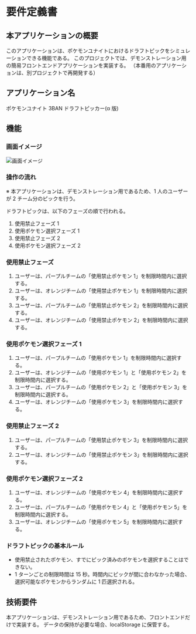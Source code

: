 # 要件定義書

## 本アプリケーションの概要

このアプリケーションは、ポケモンユナイトにおけるドラフトピックをシミュレーションできる機能である。
このプロジェクトでは、デモンストレーション用の簡易フロントエンドアプリケーションを実装する。
（本番用のアプリケーションは、別プロジェクトで再開発する）

## アプリケーション名

ポケモンユナイト 3BAN ドラフトピッカー(α 版)

## 機能

### 画面イメージ

![画面イメージ](./ドラフトピック画面イメージ.png)

### 操作の流れ

※ 本アプリケーションは、デモンストレーション用であるため、1 人のユーザーが 2 チーム分のピックを行う。

ドラフトピックは、以下のフェーズの順で行われる。

1. 使用禁止フェーズ 1
2. 使用ポケモン選択フェーズ 1
3. 使用禁止フェーズ 2
4. 使用ポケモン選択フェーズ 2

### 使用禁止フェーズ

1. ユーザーは、パープルチームの「使用禁止ポケモン 1」を制限時間内に選択する。
2. ユーザーは、オレンジチームの「使用禁止ポケモン 1」を制限時間内に選択する。
3. ユーザーは、パープルチームの「使用禁止ポケモン 2」を制限時間内に選択する。
4. ユーザーは、オレンジチームの「使用禁止ポケモン 2」を制限時間内に選択する。

### 使用ポケモン選択フェーズ 1

1. ユーザーは、パープルチームの「使用ポケモン 1」を制限時間内に選択する。
2. ユーザーは、オレンジチームの「使用ポケモン 1」と「使用ポケモン 2」を制限時間内に選択する。
3. ユーザーは、パープルチームの「使用ポケモン 2」と「使用ポケモン 3」を制限時間内に選択する。
4. ユーザーは、オレンジチームの「使用ポケモン 3」を制限時間内に選択する。

### 使用禁止フェーズ 2

1. ユーザーは、パープルチームの「使用禁止ポケモン 3」を制限時間内に選択する。
2. ユーザーは、オレンジチームの「使用禁止ポケモン 3」を制限時間内に選択する。

### 使用ポケモン選択フェーズ 2

1. ユーザーは、オレンジチームの「使用ポケモン 4」を制限時間内に選択する。
2. ユーザーは、パープルチームの「使用ポケモン 4」と「使用ポケモン 5」を制限時間内に選択する。
3. ユーザーは、オレンジチームの「使用ポケモン 5」を制限時間内に選択する。

### ドラフトピックの基本ルール

- 使用禁止されたポケモン、すでにピック済みのポケモンを選択することはできない。
- 1 ターンごとの制限時間は 15 秒。時間内にピックが間に合わなかった場合、選択可能なポケモンからランダムに 1 匹選択される。

## 技術要件

本アプリケーションは、デモンストレーション用であるため、フロントエンドだけで実装する。
データの保持が必要な場合、localStorage に保管する。

